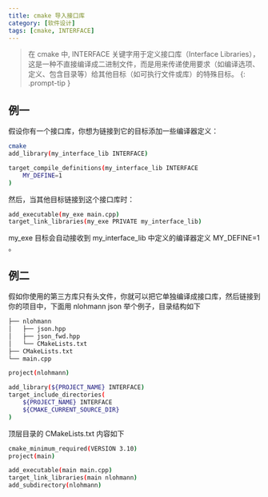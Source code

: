 ```yaml
---
title: cmake 导入接口库
category: [软件设计]
tags: [cmake, INTERFACE]
---
```


> 在 cmake 中, INTERFACE 关键字用于定义接口库（Interface Libraries），这是一种不直接编译成二进制文件，而是用来传递使用要求（如编译选项、定义、包含目录等）给其他目标（如可执行文件或库）的特殊目标。
{: .prompt-tip }

## 例一

假设你有一个接口库，你想为链接到它的目标添加一些编译器定义：

```bash
cmake
add_library(my_interface_lib INTERFACE)

target_compile_definitions(my_interface_lib INTERFACE
    MY_DEFINE=1
)
```

然后，当其他目标链接到这个接口库时：

```bash
add_executable(my_exe main.cpp)
target_link_libraries(my_exe PRIVATE my_interface_lib)
```
my_exe 目标会自动接收到 my_interface_lib 中定义的编译器定义 MY_DEFINE=1 。 

## 例二

假如你使用的第三方库只有头文件，你就可以把它单独编译成接口库，然后链接到你的项目中，下面用 nlohmann json 举个例子，目录结构如下

```bash
├── nlohmann
│   ├── json.hpp
│   ├── json_fwd.hpp
│   └── CMakeLists.txt
├── CMakeLists.txt
└── main.cpp
```

```bash
project(nlohmann)

add_library(${PROJECT_NAME} INTERFACE)
target_include_directories(
    ${PROJECT_NAME} INTERFACE
    ${CMAKE_CURRENT_SOURCE_DIR}
)
```

顶层目录的 CMakeLists.txt 内容如下

```bash
cmake_minimum_required(VERSION 3.10)
project(main)

add_executable(main main.cpp)
target_link_libraries(main nlohmann)
add_subdirectory(nlohmann)
```

